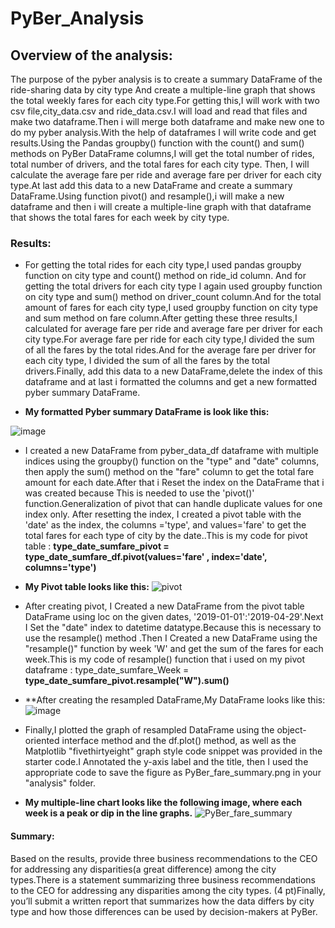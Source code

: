 # PyBer_Analysis
## Overview of the analysis:
The purpose of the pyber analysis is to create a summary DataFrame of the ride-sharing data by city type And create a multiple-line graph that shows the total weekly fares for each city type.For getting this,I will work with two csv file,city_data.csv and ride_data.csv.I will load and read that files and make two dataframe.Then i will merge both dataframe and make new one to do my pyber analysis.With the help of dataframes I will write code and get results.Using the Pandas groupby() function with the count() and sum() methods on PyBer DataFrame columns,I will get the total number of rides, total number of drivers, and the total fares for each city type. Then, I will calculate the average fare per ride and average fare per driver for each city type.At last add this data to a new DataFrame and create a summary DataFrame.Using function pivot() and resample(),i will make a new dataframe and then i will create a multiple-line graph with that dataframe that shows the total fares for each week by city type.


### Results:
* For getting the total rides for each city type,I used pandas groupby function on city type and count() method on ride_id column. And for getting the total drivers for each city type I again used groupby function on city type and sum() method on driver_count column.And for  the total amount of fares for each city type,I used groupby function on city type and sum method on fare column.After getting these three results,I calculated for average fare per ride and average fare per driver for each city type.For average fare per ride for each city type,I divided the sum of all the fares by the total rides.And for the average fare per driver for each city type, I divided the sum of all the fares by the total drivers.Finally, add this data to a new DataFrame,delete the index of this dataframe and at last i formatted the columns and get a new formatted pyber summary DataFrame.

* **My formatted Pyber summary DataFrame is look like this:**

![image](https://user-images.githubusercontent.com/90277142/137607708-f727b03c-e98e-4b3d-9f0c-363a9855303f.png)


* I created a new DataFrame from pyber_data_df dataframe with multiple indices using the groupby() function on the "type" and "date" columns, then apply the sum() method on the "fare" column to get the total fare amount for each date.After that i Reset the index on the DataFrame that i was created because This is needed to use the 'pivot()' function.Generalization of pivot that can handle duplicate values for one index only. After resetting the index, I created a pivot table with the 'date' as the index, the columns ='type', and values='fare' to get the total fares for each type of city by the date..This is my code for pivot table : 
**type_date_sumfare_pivot = type_date_sumfare_df.pivot(values='fare' , index='date', columns='type')** 

* **My Pivot table looks like this:**
![pivot](https://user-images.githubusercontent.com/90277142/137608429-a9489b53-d15d-441d-a7a0-e4206fa7a143.png)


* After creating pivot, I Created a new DataFrame from the pivot table DataFrame using loc on the given dates, '2019-01-01':'2019-04-29'.Next I Set the "date" index to datetime datatype.Because this is necessary to use the resample() method .Then I Created a new DataFrame using the "resample()" function by week 'W' and get the sum of the fares for each week.This is my code of resample() function that i used on my pivot dataframe : type_date_sumfare_Week = **type_date_sumfare_pivot.resample("W").sum()**

* **After creating the resampled DataFrame,My DataFrame looks like this:
![image](https://user-images.githubusercontent.com/90277142/137608740-075af994-e082-448c-bae9-c57c1e9c8d0d.png)


* Finally,I plotted the graph of resampled DataFrame using the object-oriented interface method and the df.plot() method, as well as the Matplotlib "fivethirtyeight" graph style code snippet was provided in the starter code.I Annotated the y-axis label and the title, then I used the appropriate code to save the figure as PyBer_fare_summary.png in your "analysis" folder.

* **My multiple-line chart looks like the following image, where each week is a peak or dip in the line graphs.**
![PyBer_fare_summary](https://user-images.githubusercontent.com/90277142/137608956-26631aa2-c05a-4e96-a667-bb91a6a1520b.png)

     
#### Summary:
Based on the results, provide three business recommendations to the CEO for addressing any disparities(a great difference) among the city types.There is a statement summarizing three business recommendations to the CEO for addressing any disparities among the city types. (4 pt)Finally, you’ll submit a written report that summarizes how the data differs by city type and how those differences can be used by decision-makers at PyBer.
